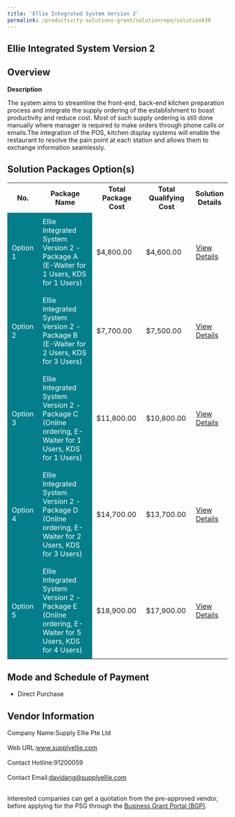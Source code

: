 ```yaml
---
title: 'Ellie Integrated System Version 2'
permalink: /productivity-solutions-grant/solutionrepo/solution830
---
```


## Ellie Integrated System Version 2

## Overview

**Description**

The system aims to streamline the front-end, back-end kitchen preparation process and integrate the supply ordering of the establishment to boast productivity and reduce cost.  Most of such supply ordering is still done manually where manager is required to make orders through phone calls or emails.The integration of the POS, kitchen display systems will enable the restaurant to resolve the pain point at each station and allows them to exchange information seamlessly.

## Solution Packages Option(s)

<table>
<tr>
<th><b>No.</b></th>
<th><b>Package Name</b></th>
<th><b>Total Package Cost</b></th>
<th><b>Total Qualifying Cost</b></th>
<th><b>Solution Details</b></th>
</tr>
<tr>
<td style='padding: 10px; background-color: #037E8A; color: #FFFFFF;'>Option 1</td>
<td style='padding: 10px; background-color: #037E8A; color: #FFFFFF;'>Ellie Integrated System Version 2 - Package A (E-Waiter for 1 Users, KDS for 1 Users)</td>
<td style='padding: 10px;'>$4,800.00</td>
<td style='padding: 10px;'>$4,600.00</td>
<td style='padding: 10px;'><a href='https://www.gobusiness.gov.sg/images/psg/Desensitised_SupplyEllie_Annex_3_CR_wef_3_Feb_2022_Part_1.pdf' target='_blank'>View Details</a></td>
</tr>
<tr>
<td style='padding: 10px; background-color: #037E8A; color: #FFFFFF;'>Option 2</td>
<td style='padding: 10px; background-color: #037E8A; color: #FFFFFF;'>Ellie Integrated System Version 2 - Package B (E-Waiter for 2 Users, KDS for 3 Users)</td>
<td style='padding: 10px;'>$7,700.00</td>
<td style='padding: 10px;'>$7,500.00</td>
<td style='padding: 10px;'><a href='https://www.gobusiness.gov.sg/images/psg/Desensitised_SupplyEllie_Annex_3_CR_wef_3_Feb_2022_Part_2.pdf' target='_blank'>View Details</a></td>
</tr>
<tr>
<td style='padding: 10px; background-color: #037E8A; color: #FFFFFF;'>Option 3</td>
<td style='padding: 10px; background-color: #037E8A; color: #FFFFFF;'>Ellie Integrated System Version 2 - Package C (Online ordering, E-Waiter for 1 Users, KDS for 1 Users)</td>
<td style='padding: 10px;'>$11,800.00</td>
<td style='padding: 10px;'>$10,800.00</td>
<td style='padding: 10px;'><a href='https://www.gobusiness.gov.sg/images/psg/Desensitised_SupplyEllie_Annex_3_CR_wef_3_Feb_2022_Part_34.pdf' target='_blank'>View Details</a></td>
</tr>
<tr>
<td style='padding: 10px; background-color: #037E8A; color: #FFFFFF;'>Option 4</td>
<td style='padding: 10px; background-color: #037E8A; color: #FFFFFF;'>Ellie Integrated System Version 2 - Package D (Online ordering, E-Waiter for 2 Users, KDS for 3 Users)</td>
<td style='padding: 10px;'>$14,700.00</td>
<td style='padding: 10px;'>$13,700.00</td>
<td style='padding: 10px;'><a href='https://www.gobusiness.gov.sg/images/psg/Desensitised_SupplyEllie_Annex_3_CR_wef_3_Feb_2022_Part_56.pdf' target='_blank'>View Details</a></td>
</tr>
<tr>
<td style='padding: 10px; background-color: #037E8A; color: #FFFFFF;'>Option 5</td>
<td style='padding: 10px; background-color: #037E8A; color: #FFFFFF;'>Ellie Integrated System Version 2 - Package E (Online ordering, E-Waiter for 5 Users, KDS for 4 Users)</td>
<td style='padding: 10px;'>$18,900.00</td>
<td style='padding: 10px;'>$17,900.00</td>
<td style='padding: 10px;'><a href='https://www.gobusiness.gov.sg/images/psg/Desensitised_SupplyEllie_Annex_3_CR_wef_3_Feb_2022_Part_78.pdf' target='_blank'>View Details</a></td>
</tr>
</table>

## Mode and Schedule of Payment

 - Direct Purchase

## Vendor Information

 Company Name:Supply Ellie Pte Ltd <br><br>Web URL:www.supplyellie.com <br><br>Contact Hotline:91200059 <br><br>Contact Email:davidang@supplyellie.com <br><br>

Interested companies can get a quotation from the pre-approved vendor, before applying for the PSG through the <a href='https://www.businessgrants.gov.sg/' target='_blank' rel='noopener'>Business Grant Portal (BGP)</a>.

<script src="/jquery/resize-tables.js"></script>
